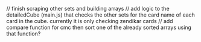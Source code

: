 // finish scraping other sets and building arrays
// add logic to the detailedCube (main.js) that checks the other sets for the card name of each card in the cube. currently it is only checking zendikar cards
// add compare function for cmc then sort one of the already sorted arrays using that function?
